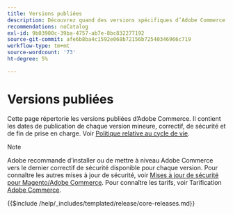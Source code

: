 ```yaml
---
title: Versions publiées
description: Découvrez quand des versions spécifiques d’Adobe Commerce ont été publiées.
recommendations: noCatalog
exl-id: 9b03900c-39ba-4757-ab7e-8bc832277192
source-git-commit: afe6b8ba4c1592e068b72156b72540346966c719
workflow-type: tm+mt
source-wordcount: '73'
ht-degree: 5%

---
```


# Versions publiées

Cette page répertorie les versions publiées d’Adobe Commerce. Il contient les dates de publication de chaque version mineure, correctif, de sécurité et de fin de prise en charge. Voir [Politique relative au cycle de vie](lifecycle-policy.md).

>[!NOTE]
>
>Adobe recommande d’installer ou de mettre à niveau Adobe Commerce vers le dernier correctif de sécurité disponible pour chaque version.
>Pour connaître les autres mises à jour de sécurité, voir [Mises à jour de sécurité pour Magento/Adobe Commerce](https://helpx.adobe.com/security/products/magento.html).
>Pour connaître les tarifs, voir Tarification [Adobe Commerce](https://business.adobe.com/products/magento/pricing.html).

{{$include /help/_includes/templated/release/core-releases.md}}
